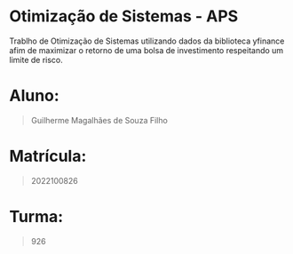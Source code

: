 # Otimização de Sistemas - APS
Trablho de Otimização de Sistemas utilizando dados da biblioteca yfinance afim de maximizar o retorno de uma bolsa de investimento respeitando um limite de risco.
# **Aluno**: 
> Guilherme Magalhães de Souza Filho
# **Matrícula**: 
> 2022100826
# **Turma**:
> 926
